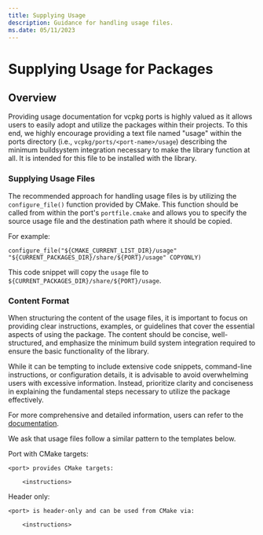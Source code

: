 ```yaml
---
title: Supplying Usage
description: Guidance for handling usage files.
ms.date: 05/11/2023
---
```


# Supplying Usage for Packages

## Overview
Providing usage documentation for vcpkg ports is highly valued as it allows users to easily adopt and utilize the packages within their projects. To this end, we highly encourage providing a text file named "usage" within the ports directory (i.e., `vcpkg/ports/<port-name>/usage`) describing the minimum buildsystem integration necessary to make the library function at all. It is intended for this file to be installed with the library.

### Supplying Usage Files

The recommended approach for handling usage files is by utilizing the `configure_file()` function provided by CMake. This function should be called from within the port's `portfile.cmake` and allows you to specify the source usage file and the destination path where it should be copied. 

For example:

```
configure_file("${CMAKE_CURRENT_LIST_DIR}/usage" "${CURRENT_PACKAGES_DIR}/share/${PORT}/usage" COPYONLY)
```

This code snippet will copy the `usage` file to `${CURRENT_PACKAGES_DIR}/share/${PORT}/usage`.

### Content Format

When structuring the content of the usage files, it is important to focus on providing clear instructions, examples, or guidelines that cover the essential aspects of using the package. The content should be concise, well-structured, and emphasize the minimum build system integration required to ensure the basic functionality of the library.

While it can be tempting to include extensive code snippets, command-line instructions, or configuration details, it is advisable to avoid overwhelming users with excessive information. Instead, prioritize clarity and conciseness in explaining the fundamental steps necessary to utilize the package effectively.

For more comprehensive and detailed information, users can refer to the [documentation](../users/manifests.md).

We ask that usage files follow a similar pattern to the templates below.

Port with CMake targets:
```
<port> provides CMake targets:

    <instructions>
```

Header only:
```
<port> is header-only and can be used from CMake via:

    <instructions>
```